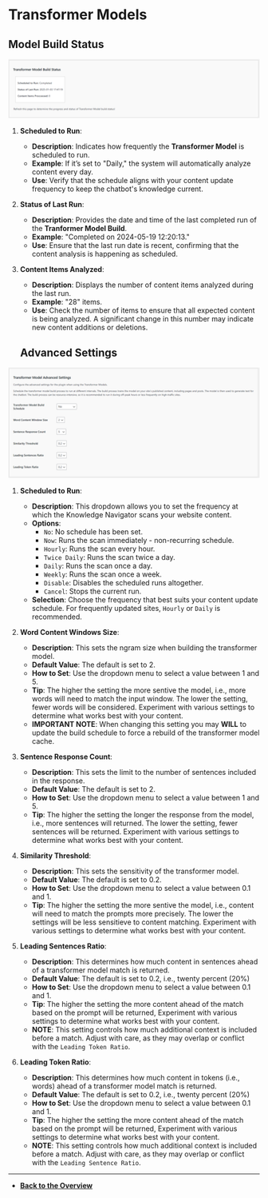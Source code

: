 # Transformer Models

## Model Build Status

![Transformer Model Build Status](transformer-model-build-status.png)

1. **Scheduled to Run**:
   - **Description**: Indicates how frequently the **Transformer Model** is scheduled to run.
   - **Example**: If it’s set to "Daily," the system will automatically analyze content every day.
   - **Use**: Verify that the schedule aligns with your content update frequency to keep the chatbot's knowledge current.

2. **Status of Last Run**:
   - **Description**: Provides the date and time of the last completed run of the **Tranformer Model Build**.
   - **Example**: "Completed on 2024-05-19 12:20:13."
   - **Use**: Ensure that the last run date is recent, confirming that the content analysis is happening as scheduled.

3. **Content Items Analyzed**:
   - **Description**: Displays the number of content items analyzed during the last run.
   - **Example**: "28" items.
   - **Use**: Check the number of items to ensure that all expected content is being analyzed. A significant change in this number may indicate new content additions or deletions.

   ## Advanced Settings

![Transformer Model Advanced Settings](transformer-model-advanced-settings.png)

1. **Scheduled to Run**:

   - **Description**: This dropdown allows you to set the frequency at which the Knowledge Navigator scans your website content.
   - **Options**: 
     - `No`: No schedule has been set.
     - `Now`: Runs the scan immediately - non-recurring schedule.
     - `Hourly`: Runs the scan every hour.
     - `Twice Daily`: Runs the scan twice a day.
     - `Daily`: Runs the scan once a day.
     - `Weekly`: Runs the scan once a week.
     - `Disable`: Disables the scheduled runs altogether.
     - `Cancel`: Stops the current run.
   - **Selection**: Choose the frequency that best suits your content update schedule. For frequently updated sites, `Hourly` or `Daily` is recommended.

2. **Word Content Windows Size**:
    - **Description**: This sets the ngram size when building the transformer model.
    - **Default Value**: The default is set to 2.
    - **How to Set**: Use the dropdown menu to select a value between 1 and 5.
    - **Tip**: The higher the setting the more sentive the model, i.e., more words will need to match the input window.  The lower the setting, fewer words will be considered.  Experiment with various settings to determine what works best with your content.
    - **IMPORTANT NOTE**: When changing this setting you may **WILL** to update the build schedule to force a rebuild of the transformer model cache.

3. **Sentence Response Count**:
    - **Description**: This sets the limit to the number of sentences included in the response.
    - **Default Value**: The default is set to 2.
    - **How to Set**: Use the dropdown menu to select a value between 1 and 5.
    - **Tip**: The higher the setting the longer the response from the model, i.e., more sentences will returned.  The lower the setting, fewer sentences will be returned.  Experiment with various settings to determine what works best with your content.

4. **Similarity Threshold**:
    - **Description**: This sets the sensitivity of the transformer model.
    - **Default Value**: The default is set to 0.2.
    - **How to Set**: Use the dropdown menu to select a value between 0.1 and 1.
    - **Tip**: The higher the setting the more sentive the model, i.e., content will need to match the prompts more precisely.  The lower the settings will be less sensitieve to content matching.  Experiment with various settings to determine what works best with your content.

5. **Leading Sentences Ratio**:
    - **Description**: This determines how much content in sentences ahead of a transformer model match is returned.
    - **Default Value**: The default is set to 0.2, i.e., twenty percent (20%)
    - **How to Set**: Use the dropdown menu to select a value between 0.1 and 1.
    - **Tip**: The higher the setting the more content ahead of the match based on the prompt will be returned,  Experiment with various settings to determine what works best with your content.
    - **NOTE**: This setting controls how much additional context is included before a match. Adjust with care, as they may overlap or conflict with the `Leading Token Ratio`.

6. **Leading Token Ratio**:
    - **Description**: This determines how much content in tokens (i.e., words) ahead of a transformer model match is returned.
    - **Default Value**: The default is set to 0.2, i.e., twenty percent (20%)
    - **How to Set**: Use the dropdown menu to select a value between 0.1 and 1.
    - **Tip**: The higher the setting the more content ahead of the match based on the prompt will be returned,  Experiment with various settings to determine what works best with your content.
    - **NOTE**: This setting controls how much additional context is included before a match. Adjust with care, as they may overlap or conflict with the `Leading Sentence Ratio`.

---

- **[Back to the Overview](/overview.md)**

